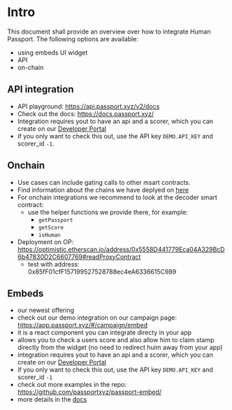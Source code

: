 # Intro

This document shall provide an overview over how to integrate Human Passport.
The following options are available:

- using embeds UI widget
- API
- on-chain

## API integration

- API playground: https://api.passport.xyz/v2/docs
- Check out the docs: https://docs.passport.xyz/
- Integration requires yout to have an api and a scorer, which you can create on our [Developer Portal](https://developer.passport.xyz/)
- if you only want to check this out, use the API key `DEMO.API_KEY` and scorer_id `-1`.

## Onchain

- Use cases can include gating calls to other msart contracts.
- Find information about the chains we have deplyed on [here](https://github.com/passportxyz/eas-proxy/blob/main/deployments/onchainInfo.json)
- For onchain integrations we recommend to look at the decoder smart contract:
  - use the helper functions we provide there, for example:
    - `getPassport`
    - `getScore`
    - `isHuman`
- Deployment on OP: https://optimistic.etherscan.io/address/0x5558D441779Eca04A329BcD6b47830D2C6607769#readProxyContract
  - test with address: 0x85fF01cfF157199527528788ec4eA6336615C989

## Embeds

- our newest offering
- check out our demo integration on our campaign page: https://app.passport.xyz/#/campaign/embed
- it is a react component you can integrate directy in your app
- allows you to check a users score and also allow him to claim stamp directly from the widget (no need to redirect huim away from your app)
- integration requires yout to have an api and a scorer, which you can create on our [Developer Portal](https://developer.passport.xyz/)
- if you only want to check this out, use the API key `DEMO.API_KEY` and scorer_id `-1`
- check out more examples in the repo: https://github.com/passportxyz/passport-embed/
- more details in the [docs](https://github.com/passportxyz/passport-embed/)
